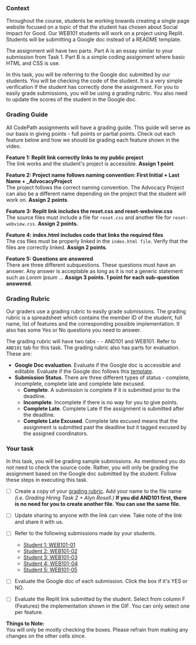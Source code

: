### Context 

Throughout the course, students be working towards creating a single page website focused on a topic of that the student has chosen about Social Impact for Good. Our WEB101 students will work on a project using Replit. Students will be submitting a Google doc instead of a README template. 

The assignment will have two parts. Part A is an essay similar to your submission from Task 1. Part B is a simple coding assignment where basic HTML and CSS is use.

In this task, you will be referring to the Google doc submitted by our students. You will be checking the code of the student. It is a very simple verification if the student has correctly done the assignment. For you to easily grade submissions, you will be using a grading rubric. You also need to update the scores of the student in the Google doc.

### Grading Guide

All CodePath assignments will have a grading guide. This guide will serve as our basis in giving points - full points or partial points. Check out each feature below and how we should be grading each feature shown in the video. 

**Feature 1: Replit link correctly links to my public project**<br>
The link works and the student's project is accessible. **Assign 1 point**.

**Feature 2: Project name follows naming convention: First Initial + Last Name + _AdvocacyProject**<br>
The project follows the correct naming convention. The Advocacy Project can also be a different name depending on the project that the student will work on. **Assign 2 points**. 

**Feature 3: Replit link includes the reset.css and reset-webview.css**<br>
The source files must include a file for `reset.css` and another file for `reset-webview.css`. **Assign 2 points.**

**Feature 4: index.html includes code that links the required files**<br>
The css files must be properly linked in the `index.html file`. Verify that the files are correctly linked. **Assign 2 points**. 

**Feature 5: Questions are answered**<br>
There are three different subquestions. These questions must have an answer. Any answer is acceptable as long as it is not a generic statement such as _Lorem ipsum ..._ **Assign 3 points. 1 point for each sub-question answered**.


### Grading Rubric

Our graders use a grading rubric to easily grade submissions. The grading rubric is a spreadsheet which contains the member ID of the student, full name, list of features and the corresponding possible implementation. It also has some Yes or No questions you need to answer. 

The grading rubric will have two tabs - - AND101 and WEB101. Refer to `AND101` tab for this task. The grading rubric also has parts for evaluation. These are:

- **Google Doc evaluation**. Evaluate if the Google doc is accessible and editable. Evaluate if the Google doc follows this [template](https://docs.google.com/document/d/1ZaDwiuYdRWFTp8tiXX481WToM-Pd1LhMeqIxVskXu98/edit). 
- **Submission Status**. There are three different types of status - complete, incomplete, complete late and complete late excused.
    - **Complete**. A submission is complete if it is submitted prior to the deadline.
    - **Incomplete**. Incomplete if there is no way for you to give points.
    - **Complete Late**. Complete Late if the assignment is submitted after the deadline.
    - **Complete Late Excused**. Complete late excused means that the assignment is submitted past the deadline but it tagged excused by the assigned coordinators. 

### Your task

In this task, you will be grading sample submissions. As mentioned you do not need to check the source code. Rather, you will only be grading the assignment based on the Google doc submitted by the student. Follow these steps in executing this task. 

- [ ] Create a copy of your [grading rubric](https://docs.google.com/spreadsheets/d/1QHJM5jPEMFxeXrpjcBi6fN50tZFXW2JWcT_4xTtLc7A). Add your name to the file name _(i.e. Grading Hiring Task 2 + Alyn Rosell.)_ **If you did AND101 first, there is no need for you to create another file. You can use the same file.**
- [ ] Update sharing to anyone with the link can view. Take note of the link and share it with us.
- [ ] Refer to the following submissions made by your students.
      
  - [Student 1: WEB101-01](https://docs.google.com/document/d/1f3NRPA4gH-rooS2K7vJO_fsTuuIb1L8KFUPR0tsRoqY/edit?usp=sharing)
  - [Student 2: WEB101-02](https://docs.google.com/document/d/19P6EMMhndh6CEVP7l7eMbqOItrI428uSJQE8hDLpDQM/edit?usp=sharing)
  - [Student 3: WEB101-03](https://docs.google.com/document/d/1XMOELfEb9o48Z0e4pIFsdHZOFCVvhkvnDfJxp4tD6cw/edit?usp=sharing)
  - [Student 4: WEB101-04](https://docs.google.com/document/d/18JEThYdCkVFCj3M-jR1fOWSVIz5l8W2hGVtlhRbZKMw/edit?usp=sharing)
  - [Student 5: WEB101-05](https://docs.google.com/document/d/1cPBWjXn_q_oRScR4IuG2yJLkbFdvZOvAHjTHkN82jjY/edit?usp=sharing)
      
- [ ] Evaluate the Google doc of each submission. Click the box if it's YES or NO.
- [ ] Evaluate the Replit link submitted by the student. Select from column F (Features) the implementation shown in the GIF. You can only select one per feature.

**Things to Note:** <br>
You will only be mostly checking the boxes. Please refrain from making any changes on the other cells since.

